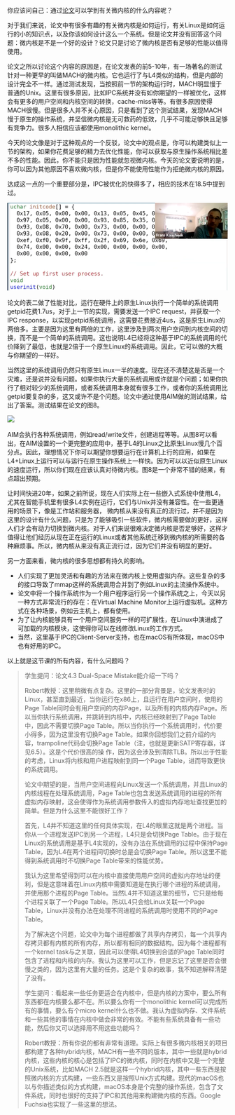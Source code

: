 你应该问自己：通过[论文](https://pdos.csail.mit.edu/6.828/2020/readings/microkernel.pdf)可以学到有关微内核的什么内容呢？

对于我们来说，论文中有很多有趣的有关微内核是如何运行，有关Linux是如何运行的小的知识点，以及你该如何设计这么一个系统。但是论文并没有回答这个问题：微内核是不是一个好的设计？论文只是讨论了微内核是否有足够的性能以值得使用。

论文之所以讨论这个内容的原因是，在论文发表的前5-10年，有一场著名的测试针对一种更早的叫做MACH的微内核。它也运行了与L4类似的结构，但是内部的设计完全不一样。通过测试发现，当按照前一节的架构运行时，MACH明显慢于普通的Unix。这里有很多原因，比如IPC系统并没有如你期望的一样被优化，这样会有更多的用户空间和内核空间的转换，cache-miss等等。有很多原因使得MACH很慢。但是很多人并不关心原因，只是看到了这个测试结果，发现MACH慢于原生的操作系统，并坚信微内核是无可救药的低效，几乎不可能足够快且足够有竞争力。很多人相信应该都使用monolithic kernel。

今天的论文像是对于这种观点的一个反驳，论文中的观点是，你可以构建类似上一节的架构，如果你花费足够的精力去优化性能，你可以获取与原生操作系统相比差不多的性能。因此，你不能只是因为性能就忽视微内核。今天的论文要说明的是，你可以因为其他原因不喜欢微内核，但是你不能使用性能作为拒绝微内核的原因。

达成这一点的一个重要部分是，IPC被优化的快得多了，相应的技术在18.5中提到过。

[![](https://github.com/huihongxiao/MIT6.S081/raw/master/.gitbook/assets/image%20(124).png)](https://github.com/huihongxiao/MIT6.S081/blob/master/.gitbook/assets/image%20\(124\).png)

论文的表二做了性能对比，运行在硬件上的原生Linux执行一个简单的系统调用getpid花费1.7us，对于上一节的实现，需要发送一个IPC request，并获取一个IPC response，以实现getpid系统调用，这需要花费接近4us，这是原生Linux的两倍多。主要是因为这里有两倍的工作，这里涉及到两次用户空间到内核空间的切换，而不是一个简单的系统调用。这也说明L4已经将这种基于IPC的系统调用的代价降到了最低，也就是2倍于一个原生Linux的系统调用。因此，它可以做的大概与你期望的一样好。

当然这里的系统调用仍然只有原生Linux一半的速度。现在还不清楚这是否是一个灾难，还是说并没有问题。如果你执行大量的系统调用或许就是个问题；如果你执行了相对较少的系统调用，或者系统调用本身就有很多工作，或者你的系统调用比getpid要复杂的多，这又或许不是个问题。论文中通过使用AIM做的测试结果，给出了答案。测试结果在论文的图8。

[![](https://github.com/huihongxiao/MIT6.S081/raw/master/.gitbook/assets/image%20(4).png)](https://github.com/huihongxiao/MIT6.S081/blob/master/.gitbook/assets/image%20\(4\).png)

AIM会执行各种系统调用，例如read/write文件，创建进程等等。从图8可以看出，在AIM设置的一个更完整的应用中，基于L4的Linux之比原生Linux慢几个百分点。因此，理想情况下你可以期望你想要运行在计算机上行的应用，如果在L4+Linux上运行可以与运行在原生操作系统上一样快。因为可以以近似原生Linux的速度运行，所以你们现在应该认真对待微内核。图8是一个非常不错的结果，有点超出预期。

让时间快进20年，如果之前所说，现在人们实际上在一些嵌入式系统中使用L4，尤其在智能手机里有很多L4实例在运行，它们与Unix并没有兼容性。在一些更通用的场景下，像是工作站和服务器， 微内核从来没有真正的流行过，并不是因为这里的设计有什么问题，只是为了能够吸引一些软件，微内核需要做的更好，这样人们才会有动力切换到微内核。对于人们来说很难决定微内核是否足够好，这样才值得让他们经历从现在正在运行的Linux或者其他系统迁移到微内核的所需要的各种麻烦事。所以，微内核从来没有真正流行过，因为它们并没有明显的更好。

另一方面来看，微内核的很多思想都有持久的影响。

- 人们实现了更加灵活和有趣的方法来在微内核上使用虚拟内存。这些复杂的多的接口导致了mmap这样的系统调用合并到了例如Linux的主流操作系统中。
- 论文中将一个操作系统作为一个用户程序运行另一个操作系统之上，今天以另一种方式非常流行的存在：在Virtual Machine Monitor上运行虚拟机。这种方式在各种场景，例如云主机上，都有使用。
- 为了让内核能够具有一个用户空间服务一样的可扩展性，在Linux中演进成了可加载的内核模块，这使得你可以在线修改Linux的工作方式。
- 当然，这里基于IPC的Client-Server支持，也在macOS有所体现，macOS中也有好用的IPC。

以上就是这节课的所有内容，有什么问题吗？

> 学生提问：论文4.3 Dual-Space Mistake能介绍一下吗？
> 
> Robert教授：这里稍微有点复杂。这里的一部分背景是，论文发表时的Linux，甚至直到最近，当你运行在x86上，且运行在用户空间时，使用的Page Table同时会有用户空间的内存Page，以及所有的内核内存Page。所以当你执行系统调用，并跳转到内核中，内核已经映射到了Page Table中，因此不需要切换Page Table。所以当你执行一个系统调用时，代价要小得多，因为这里没有切换Page Table。如果你回想我们之前介绍的内容，trampoline代码会切换Page Table（注，也就是更新SATP寄存器，详见6.5）。这是个代价很高的操 作，因为这会涉及到清除TLB。所以出于性能的考虑，Linux将内核和用户进程映射到同一个Page Table，进而导致更快的系统调用。
> 
> 论文中期望的是，当用户空间进程向Linux发送一个系统调用，并且Linux的内核线程在处理系统调用，Page Table也包含发送系统调用的进程的所有虚拟内存映射，这会使得作为系统调用参数传入的虚拟内存地址查找更加的简单。但是为什么这里不能很好工作？
> 
> 首先，L4并不知道这里的任何具体实现，在L4的眼里这就是两个进程。当你从一个进程发送IPC到另一个进程，L4只是会切换Page Table。由于现在Linux的系统调用是基于L4实现的，没有办法在系统调用的过程中保持Page Table，因为L4在两个进程间切换时总是会切换Page Table。所以这里不能得到系统调用时不切换Page Table带来的性能优势。
> 
> 我认为这里希望得到可以在内核中直接使用用户空间的虚拟内存地址的便利，但是这意味着在Linux内核中需要知道是在执行哪个进程的系统调用，并使用那个进程的Page Table。当然L4并不知道这里的细节，它只是给每个进程关联了一个Page Table。所以L4只会给Linux关联一个Page Table，Linux并没有办法在处理不同进程的系统调用时使用不同的Page Table。
> 
> 为了解决这个问题，论文中为每个进程都做了共享内存拷贝，每一个共享内存拷贝都有内核的所有内存，所以都有相同的数据结构。因为每个进程都有一个kernel task与之关联，因此可以使得L4切换到合适的Page Table同时包含了进程和内核的内存。我认为这里可以工作，但是忘记了这里是否会很慢之类的，因为这里有大量的任务。这是个复杂的故事，我不知道解释清楚了没有。
> 
> 学生提问：看起来一些任务更适合在内核中，但是内核的方案中，要么所有东西都在内核要么都不在。所以要么你有一个monolithic kernel可以完成所有的事情，要么有个micro kernel什么也不做。我认为虚拟内存、文件系统和一些其他的事情在内核中做会非常的有效。不能有些系统具备有一些功能，然后你又可以选择用不用这些功能吗？
> 
> Robert教授：所有你说的都有非常有道理。实际上有很多微内核相关的项目都构建了各种hybrid内核，MACH有一些不同的版本，其中一些就是hybrid内核，这些内核的核心是包括了IPC的微内核，同时在内核中又是一个完整的Unix系统，比如MACH 2.5就是这样一个hybrid内核，其中一些东西是按照微内核的方式构建，一些东西又是按照Unix方式构建。现代的macOS也以与你描述类似的方式构建，macOS本身是个完整的操作系统，包含了文件系统，同时也很好的支持了IPC和其他用来构建微内核的东西。Google Fuchsia也实现了一些这里的想法。